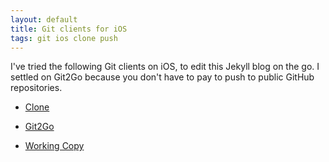 ```yaml
---
layout: default
title: Git clients for iOS
tags: git ios clone push
---
```


I've tried the following Git clients on iOS, to edit this Jekyll blog on the go. I settled on Git2Go because you don't have to pay to push to public GitHub repositories.

- [Clone](https://itunes.apple.com/us/app/clone-advanced-mobile-client/id1037881290?mt=8)

- [Git2Go](https://itunes.apple.com/us/app/git2go-git-client-you-always/id963577401?mt=8)

- [Working Copy](https://itunes.apple.com/us/app/working-copy/id896694807?mt=8)
